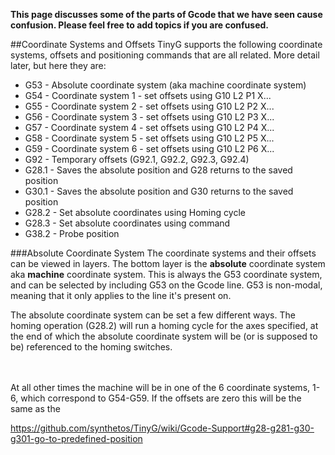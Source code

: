 **This page discusses some of the parts of Gcode that we have seen cause confusion. Please feel free to add topics if you are confused.**

##Coordinate Systems and Offsets
TinyG supports the following coordinate systems, offsets and positioning commands that are all related. More detail later, but here they are:

* G53 - Absolute coordinate system (aka machine coordinate system)
* G54 - Coordinate system 1 - set offsets using G10 L2 P1 X...
* G55 - Coordinate system 2 - set offsets using G10 L2 P2 X...
* G56 - Coordinate system 3 - set offsets using G10 L2 P3 X...
* G57 - Coordinate system 4 - set offsets using G10 L2 P4 X...
* G58 - Coordinate system 5 - set offsets using G10 L2 P5 X...
* G59 - Coordinate system 6 - set offsets using G10 L2 P6 X...
* G92 - Temporary offsets (G92.1, G92.2, G92.3, G92.4)
* G28.1 - Saves the absolute position and G28 returns to the saved position
* G30.1 - Saves the absolute position and G30 returns to the saved position
* G28.2 - Set absolute coordinates using Homing cycle
* G28.3 - Set absolute coordinates using command
* G38.2 - Probe position

###Absolute Coordinate System
The coordinate systems and their offsets can be viewed in layers. The bottom layer is the **absolute** coordinate system aka **machine** coordinate system. This is always the G53 coordinate system, and can be selected by including G53 on the Gcode line. G53 is non-modal, meaning that it only applies to the line it's present on.

The absolute coordinate system can be set a few different ways. The homing operation (G28.2) will run a homing cycle for the axes specified, at the end of which the absolute coordinate system will be (or is supposed to be) referenced to the homing switches. 

<br>
<br>
At all other times the machine will be in one of the 6 coordinate systems, 1-6, which correspond to G54-G59. If the offsets are zero this will be the same as the 



https://github.com/synthetos/TinyG/wiki/Gcode-Support#g28-g281-g30-g301-go-to-predefined-position
